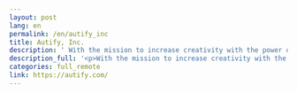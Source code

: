 ```yaml
---
layout: post
lang: en
permalink: /en/autify_inc
title: Autify, Inc.
description: ' With the mission to increase creativity with the power of tech, we develop and provide Autify, an AI-based software test automation platform. Our engineering team consists of engineers from various countries and the company official language is English. Visa sponsorship is also available. Join our team and make Autify great! '
description_full: '<p>With the mission to increase creativity with the power of tech, we develop and provide Autify, an AI-based software test automation platform. Our engineering team consists of engineers from various countries and the company official language is English. Visa sponsorship is also available. Join our team and make Autify great!</p>'
categories: full_remote
link: https://autify.com/
---
```


